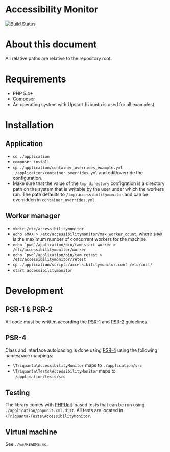 Accessibility Monitor
=====================

[![Build Status](https://travis-ci.org/KINGgemeenten/accessibilitymonitor.svg?branch=feature/rabbitmq)](https://travis-ci.org/KINGgemeenten/accessibilitymonitor)

About this document
===================
All relative paths are relative to the repository root.

Requirements
============
* PHP 5.4+
* [Composer](http://getcomposer.org)
* An operating system with Upstart (Ubuntu is used for all examples)

Installation
============

Application
-----------
* `cd ./application`
* `composer install`
* `cp ./application/container_overrides_example.yml ./application/container_overrides.yml` and edit/override the
  configuration.
* Make sure that the value of the `tmp_directory` configration is a directory path on the system that is writable by the 
  user under which the workers run. The path defaults to `/tmp/accessibilitymonitor` and can be overridden in 
  `container_overrides.yml`.

Worker manager
--------------
* `mkdir /etc/accessibilitymonitor`
* `echo $MAX > /etc/accessibilitymonitor/max_worker_count`, where `$MAX` is the maximum number of concurrent workers for
 the machine.
* `` echo `pwd`/application/bin/tam start-worker > /etc/accessibilitymonitor/worker ``
* `` echo `pwd`/application/bin/tam retest > /etc/accessibilitymonitor/retest ``
* `cp ./application/scripts/accessibilitymonitor.conf /etc/init/`
* `start accessibilitymonitor`

Development
===========

PSR-1 & PSR-2
-------------
All code must be written according the
[PSR-1](http://www.php-fig.org/psr/psr-1/) and
[PSR-2](http://www.php-fig.org/psr/psr-2/) guidelines.

PSR-4
-----
Class and interface autoloading is done using
[PSR-4](http://www.php-fig.org/psr/psr-4/) using the following namespace
mappings:

* `\Triquanta\AccessibilityMonitor` maps to `./application/src`
* `\Triquanta\Tests\AccessibilityMonitor` maps to `./application/tests/src`

Testing
-------
The library comes with [PHPUnit](https://phpunit.de/)-based tests that can be
run using `./application/phpunit.xml.dist`. All tests are located in
`\Triquanta\Tests\AccessibilityMonitor`.

Virtual machine
---------------
See `./vm/README.md`.
